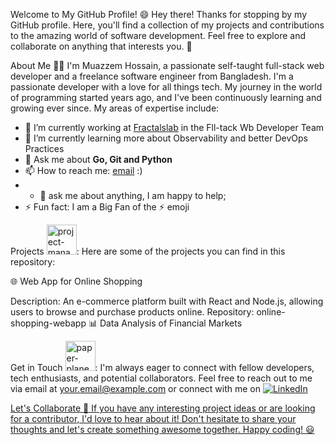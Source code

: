 Welcome to My GitHub Profile! 😄
Hey there! Thanks for stopping by my GitHub profile. Here, you'll find a collection of my projects and contributions to the amazing world of software development. Feel free to explore and collaborate on anything that interests you. 🚀

About Me 👩‍💻
I'm Muazzem Hossain, a passionate self-taught full-stack web developer and a freelance software engineer from Bangladesh. I'm a passionate developer with a love for all things tech. My journey in the world of programming started years ago, and I've been continuously learning and growing ever since. My areas of expertise include:

- 🔭 I’m currently working at [Fractalslab]([https://frappe.io](https://www.fractalslab.com/)) in the Fll-tack Wb Developer Team
- 🌱 I’m currently learning more about Observability and better DevOps Practices
- 💬 Ask me about **Go, Git and Python**
- 📫 How to reach me: [email](mailto:muazzem.mamun@gmail.com) :)
- - 💬 ask me about anything, I am happy to help;
- ⚡ Fun fact: I am a Big Fan of the :zap: emoji
  
Projects <img width="48" height="48" src="https://img.icons8.com/color/30/project-management.png" alt="project-management"/>:
Here are some of the projects you can find in this repository:

🌐 Web App for Online Shopping

Description: An e-commerce platform built with React and Node.js, allowing users to browse and purchase products online.
Repository: online-shopping-webapp
📊 Data Analysis of Financial Markets

Get in Touch <img width="48" height="48" src="https://img.icons8.com/color/30/paper-plane.png" alt="paper-plane"/>:
I'm always eager to connect with fellow developers, tech enthusiasts, and potential collaborators. Feel free to reach out to me via email at your.email@example.com or connect with me on <a href="https://www.linkedin.com/in/thomas-guibert" target="_blank"><img alt="LinkedIn" src="https://img.shields.io/badge/linkedin-%230077B5.svg?&style=for-the-badge&logo=linkedin&logoColor=white" />

Let's Collaborate :handshake:
If you have any interesting project ideas or are looking for a contributor, I'd love to hear about it! Don't hesitate to share your thoughts and let's create something awesome together. Happy coding! 😃
